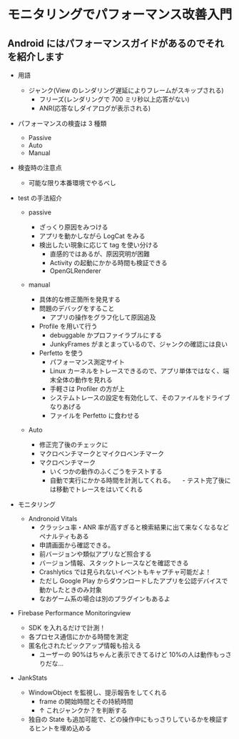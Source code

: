 # モニタリングでパフォーマンス改善入門

## Android にはパフォーマンスガイドがあるのでそれを紹介します

- 用語
  - ジャンク(View のレンダリング遅延によりフレームがスキップされる)
    - フリーズ(レンダリングで 700 ミリ秒以上応答がない)
    - ANR(応答なしダイアログが表示される)
- パフォーマンスの検査は 3 種類
  - Passive
  - Auto
  - Manual
- 検査時の注意点
  - 可能な限り本番環境でやるべし

- test の手法紹介

  - passive

    - ざっくり原因をみつける
    - アプリを動かしながら LogCat をみる
    - 検出したい現象に応じて tag を使い分ける
      - 直感的ではあるが、原因究明が困難
      - Activity の起動にかかる時間も検証できる
      - OpenGLRenderer

  - manual

    - 具体的な修正箇所を発見する
    - 問題のデバッグをすること
      - アプリの操作をグラフ化して原因追及
    - Profile を用いて行う
      - debuggable かプロファイラブルにする
      - JunkyFrames がまとまっているので、ジャンクの確認には良い
    - Perfetto を使う
      - パフォーマンス測定サイト
      - Linux カーネルをトレースできるので、アプリ単体ではなく、端末全体の動作を見れる
      - 手軽さは Profiler の方が上
      - システムトレースの設定を有効化して、そのファイルをドライブなりあげる
      - ファイルを Perfetto に食わせる

  - Auto
    - 修正完了後のチェックに
    - マクロベンチマークとマイクロベンチマーク
    - マクロベンチマーク
      - いくつかの動作のふくごうをテストする
      - 自動で実行にかかる時間を計測してくれる。
        　- テスト完了後には移動でトレースをはいてくれる

- モニタリング

  - Andronoid Vitals
    - クラッシュ率・ANR 率が高すぎると検索結果に出て来なくなるなどペナルティもある
    - 申請画面から確認できる。
    - 前バージョンや類似アプリなど照合する
    - バージョン情報、スタックトレースなどを確認できる
    - Crashlytics では見られないイベントもキャプチャ可能だよ！
    - ただし Google Play からダウンロードしたアプリを公認デバイスで動かしたときのみ対象
    - なおゲーム系の場合は別のプラグインもあるよ

- Firebase Performance Monitoringview

  - SDK を入れるだけで計測！
  - 各プロセス通信にかかる時間を測定
  - 匿名化されたピックアップ情報も拾える
    - ユーザーの 90%はちゃんと表示できてるけど 10%の人は動作もっさりだな...

- JankStats
  - WindowObject を監視し、提示報告をしてくれる
    - frame の開始時間とその持続時間
    - ↑ これジャンクか？を判断する
  - 独自の State も追加可能で、どの操作中にもっさりしているかを検証するヒントを埋め込める
